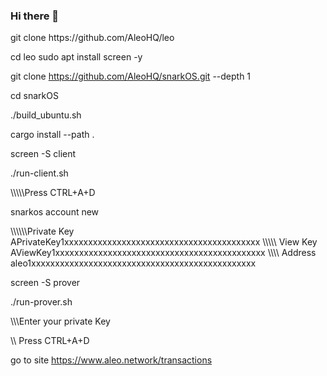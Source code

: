 ### Hi there 👋

<!--
**maykelhabibi1/maykelhabibi1** is a ✨ _special_ ✨ repository because its `README.md` (this file) appears on your GitHub profile.

Here are some ideas to get you started:

- 🔭 I’m currently working on ...
- 🌱 I’m currently learning ...
- 👯 I’m looking to collaborate on ...
- 🤔 I’m looking for help with ...
- 💬 Ask me about ...
- 📫 How to reach me: ...
- 😄 Pronouns: ...
- ⚡ Fun fact: ...
-->git clone https://github.com/AleoHQ/leo
cd leo
sudo apt install screen -y

git clone https://github.com/AleoHQ/snarkOS.git --depth 1

cd snarkOS

./build_ubuntu.sh

cargo install --path .

screen -S client

./run-client.sh

\\\\\\\\\\Press CTRL+A+D

snarkos account new

\\\\\\\\\\\\Private Key  APrivateKey1xxxxxxxxxxxxxxxxxxxxxxxxxxxxxxxxxxxxxxxxx
   \\\\\\\\\\  View Key  AViewKey1xxxxxxxxxxxxxxxxxxxxxxxxxxxxxxxxxxxxxxxxxxxx
 \\\\\\\\    Address  aleo1xxxxxxxxxxxxxxxxxxxxxxxxxxxxxxxxxxxxxxxxxxxxxxx

screen -S prover

./run-prover.sh

\\\\\\Enter your private Key

\\\\ Press CTRL+A+D

go to site https://www.aleo.network/transactions



